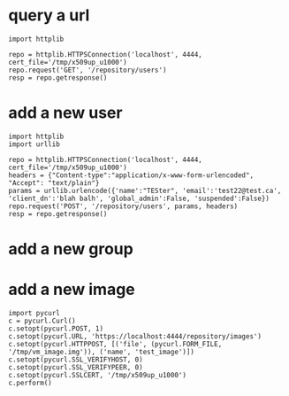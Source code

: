 # query a url
    import httplib

    repo = httplib.HTTPSConnection('localhost', 4444, cert_file='/tmp/x509up_u1000')
    repo.request('GET', '/repository/users')
    resp = repo.getresponse()

# add a new user
    import httplib
    import urllib

    repo = httplib.HTTPSConnection('localhost', 4444, cert_file='/tmp/x509up_u1000')
    headers = {"Content-type":"application/x-www-form-urlencoded", "Accept": "text/plain"}
    params = urllib.urlencode({'name':"TESter", 'email':'test22@test.ca', 'client_dn':'blah balh', 'global_admin':False, 'suspended':False})
    repo.request('POST', '/repository/users', params, headers)
    resp = repo.getresponse()

# add a new group


# add a new image
    import pycurl
    c = pycurl.Curl()
    c.setopt(pycurl.POST, 1)
    c.setopt(pycurl.URL, 'https://localhost:4444/repository/images')
    c.setopt(pycurl.HTTPPOST, [('file', (pycurl.FORM_FILE, '/tmp/vm_image.img')), ('name', 'test_image')])
    c.setopt(pycurl.SSL_VERIFYHOST, 0)
    c.setopt(pycurl.SSL_VERIFYPEER, 0)
    c.setopt(pycurl.SSLCERT, '/tmp/x509up_u1000')
    c.perform()
